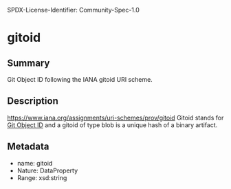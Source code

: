 SPDX-License-Identifier: Community-Spec-1.0

# gitoid

## Summary

Git Object ID following the IANA gitoid URI scheme.

## Description

https://www.iana.org/assignments/uri-schemes/prov/gitoid Gitoid stands for [Git Object ID](https://git-scm.com/book/en/v2/Git-Internals-Git-Objects) and a gitoid of type blob is a unique hash of a binary artifact. 

## Metadata

- name: gitoid
- Nature: DataProperty
- Range: xsd:string
